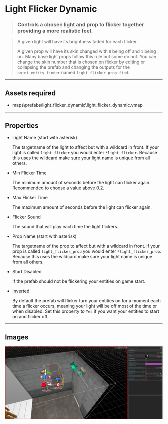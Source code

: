 # Light Flicker Dynamic

> ### Controls a chosen light and prop to flicker together providing a more realistic feel.

> A given light will have its brightness faded for each flicker.
> 
> A given prop will have its skin changed with `0` being off and `1` being on. Many base light props follow this rule but some do not. You can change the skin number that is chosen on flicker by editing or collapsing the prefab and changing the outputs for the `point_entity_finder` named `light_flicker_prop_find`.

---

## Assets required

- maps\prefabs\light_flicker_dynamic\light_flicker_dynamic.vmap

---

## Properties

- Light Name (start with asterisk)

    The targetname of the light to affect but with a wildcard in front. If your light is called `light_flicker` you would enter `*light_flicker`. Because this uses the wildcard make sure your light name is unique from all others.

- Min Flicker Time

    The minimum amount of seconds before the light can flicker again. Recommended to choose a value above 0.2.

- Max Flicker Time

    The maximum amount of seconds before the light can flicker again.

- Flicker Sound

    The sound that will play each time the light flickers.

- Prop Name (start with asterisk)

    The targetname of the prop to affect but with a wildcard in front. If your prop is called `light_flicker_prop` you would enter `*light_flicker_prop`. Because this uses the wildcard make sure your light name is unique from all others.

- Start Disabled

    If the prefab should not be flickering your entities on game start.

- Inverted

    By default the prefab will flicker turn your entities on for a moment each time a flicker occurs, meaning your light will be off most of the time or when disabled. Set this property to `Yes` if you want your entities to start on and flicker off.

---

## Images

![Example image](.images/example_image.png)